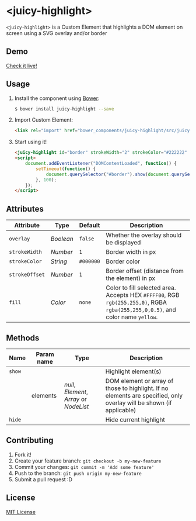 # &lt;juicy-highlight&gt;

`<juicy-highlight>` is a Custom Element that highlights a DOM element on screen using a SVG overlay and/or border

## Demo

[Check it live!](http://juicy.github.io/juicy-highlight)

## Usage

1. Install the component using [Bower](http://bower.io/):

    ```sh
    $ bower install juicy-highlight --save
	```

2. Import Custom Element:

    ```html
    <link rel="import" href="bower_components/juicy-highlight/src/juicy-highlight.html">
    ```

3. Start using it!

    ```html
    <juicy-highlight id="border" strokeWidth="2" strokeColor="#222222" strokeOffset="4"></juicy-highlight>
    <script>
		document.addEventListener("DOMContentLoaded", function() {
			setTimeout(function() {
				document.querySelector("#border").show(document.querySelectorAll("li"));
			}, 100);
		});
	</script>
    ```

## Attributes

Attribute         | Type           | Default      | Description
---               | ---            | ---          | ---
`overlay`         | *Boolean*      | `false`      | Whether the overlay should be displayed
`strokeWidth`     | *Number*       | `1`          | Border width in px
`strokeColor`     | *String*       | `#000000`    | Border color
`strokeOffset`    | *Number*       | `1`          | Border offset (distance from the element) in px
`fill`            | *Color*        | `none`       | Color to fill selected area. Accepts HEX `#FFFF00`, RGB `rgb(255,255,0)`, RGBA `rgba(255,255,0,0.5)`, and color name `yellow`.

## Methods

Name               | Param name | Type                                     | Description
---                | ---        | ---                                      | ---
`show`             |            |                                          | Highlight element(s)
                   | elements   | *null*, *Element*, *Array* or *NodeList* | DOM element or array of those to highlight. If no elements are specified, only overlay will be shown (if applicable)
`hide`             |            |                                          | Hide current highlight

## Contributing

1. Fork it!
2. Create your feature branch: `git checkout -b my-new-feature`
3. Commit your changes: `git commit -m 'Add some feature'`
4. Push to the branch: `git push origin my-new-feature`
5. Submit a pull request :D

## License

[MIT License](http://opensource.org/licenses/MIT)